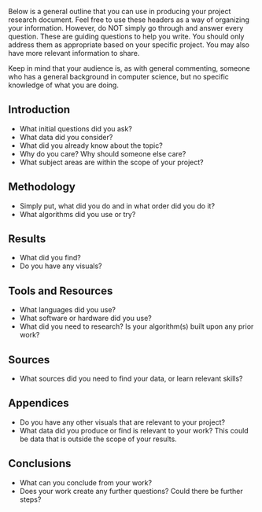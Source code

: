 
Below is a general outline that you can use in producing your project research document. Feel free to use these headers as a way of organizing your information. However, do NOT simply go through and answer every question. These are guiding questions to help you write. You should only address them as appropriate based on your specific project. You may also have more relevant information to share.

Keep in mind that your audience is, as with general commenting, someone who has a general background in computer science, but no specific knowledge of what you are doing. 

## Introduction
- What initial questions did you ask?
-  What data did you consider?
- What did you already know about the topic? 
- Why do you care? Why should someone else care?
- What subject areas are within the scope of your project?
## Methodology
- Simply put, what did you do and in what order did you do it?
- What algorithms did you use or try? 
## Results
- What did you find? 
- Do you have any visuals?
## Tools and Resources
- What languages did you use?
- What software or hardware did you use?
- What did you need to research? Is your algorithm(s) built upon any prior work?
## Sources
- What sources did you need to find your data, or learn relevant skills?
## Appendices
- Do you have any other visuals that are relevant to your project?
- What data did you produce or find is relevant to your work? This could be data that is outside the scope of your results.
## Conclusions
- What can you conclude from your work?
- Does your work create any further questions? Could there be further steps?


